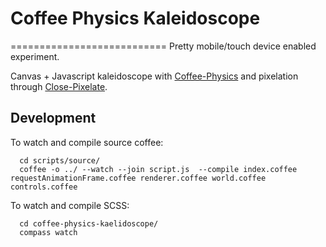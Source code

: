 # Coffee Physics Kaleidoscope

===========================
Pretty mobile/touch device enabled experiment.


Canvas + Javascript kaleidoscope with [Coffee-Physics](https://github.com/soulwire/Coffee-Physics) and 
pixelation through [Close-Pixelate](https://github.com/desandro/close-pixelate).

## Development

To watch and compile source coffee:

```shell
  cd scripts/source/
  coffee -o ../ --watch --join script.js  --compile index.coffee requestAnimationFrame.coffee renderer.coffee world.coffee controls.coffee
```

To watch and compile SCSS:

```shell
  cd coffee-physics-kaelidoscope/
  compass watch
```
